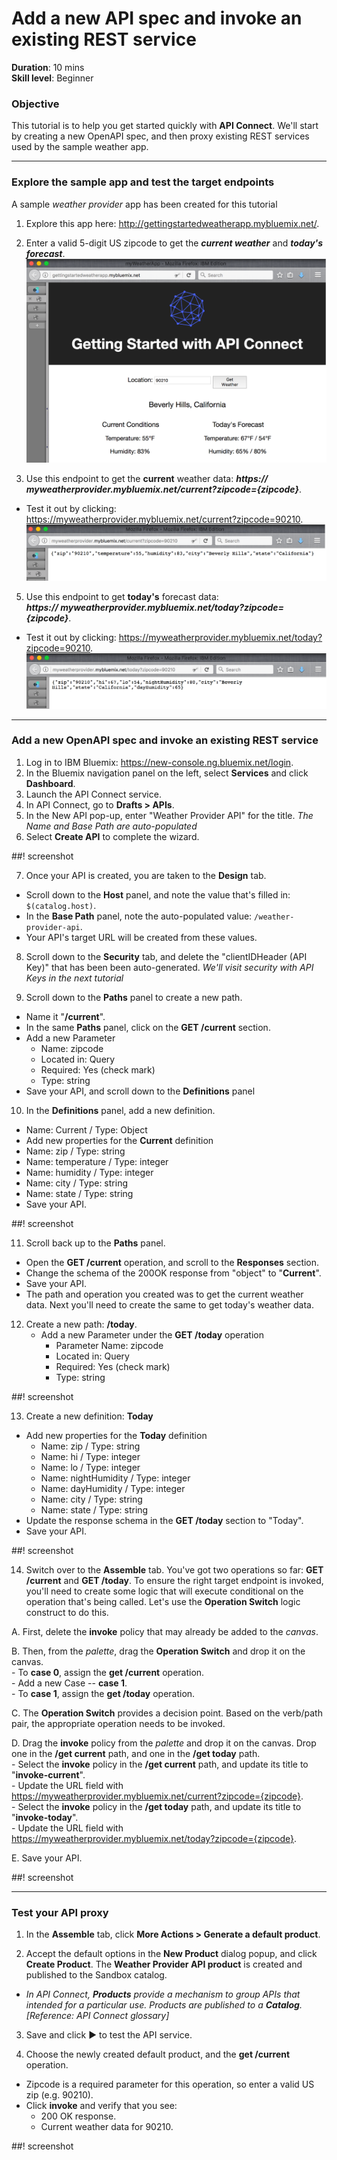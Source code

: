 # Add a new API spec and invoke an existing REST service
**Duration**: 10 mins  
**Skill level**: Beginner  


### Objective
This tutorial is to help you get started quickly with **API Connect**. We'll start by creating a new OpenAPI spec, and then proxy existing REST services used by the sample weather app.

---


### Explore the sample app and test the target endpoints
A sample _weather provider_ app has been created for this tutorial
1. Explore this app here: http://gettingstartedweatherapp.mybluemix.net/.
2. Enter a valid 5-digit US zipcode to get the _**current weather**_ and _**today's forecast**_.  
![](images/explore-weatherapp-1.png)

3. Use this endpoint to get the **current** weather data:     _**https:// myweatherprovider<span></span>.mybluemix.net/current?zipcode={zipcode}**_.
 
- Test it out by clicking: https://myweatherprovider.mybluemix.net/current?zipcode=90210.  
  ![](images/explore-weatherapp-2.png)

5. Use this endpoint to get **today's** forecast data:  
   _**https:// myweatherprovider<span></span>.mybluemix.net/today?zipcode={zipcode}**_.

- Test it out by clicking: https://myweatherprovider.mybluemix.net/today?zipcode=90210.  
  ![](images/explore-weatherapp-3.png)


---

### Add a new OpenAPI spec and invoke an existing REST service
1. Log in to IBM Bluemix: https://new-console.ng.bluemix.net/login.
2. In the Bluemix navigation panel on the left, select **Services** and click **Dashboard**.
3. Launch the API Connect service.
4. In API Connect, go to **Drafts > APIs**.
5. In the New API pop-up, enter "Weather Provider API" for the title.
_The Name and Base Path are auto-populated_  
6. Select **Create API** to complete the wizard.  

##! screenshot  


7. Once your API is created, you are taken to the **Design** tab.
- Scroll down to the **Host** panel, and note the value that's filled in: ```$(catalog.host)```.
- In the **Base Path** panel, note the auto-populated value: ```/weather-provider-api```.
- Your API's target URL will be created from these values.

8. Scroll down to the **Security** tab, and delete the "clientIDHeader (API Key)" that has been been auto-generated. 
_We'll visit security with API Keys in the next tutorial_  


9. Scroll down to the **Paths** panel to create a new path.
  - Name it "**/current**".
  - In the same **Paths** panel, click on the **GET /current** section.
  - Add a new Parameter
    - Name: zipcode
    - Located in: Query
    - Required: Yes (check mark)
    - Type: string
  - Save your API, and scroll down to the **Definitions** panel

10. In the **Definitions** panel, add a new definition.
- Name: Current  /  Type: Object
- Add new properties for the **Current** definition
- Name: zip         /  Type: string
- Name: temperature /  Type: integer
- Name: humidity    /  Type: integer
- Name: city        /  Type: string
- Name: state       /  Type: string
- Save your API.

 ##! screenshot

11. Scroll back up to the **Paths** panel.
- Open the **GET /current** operation, and scroll to the **Responses** section.
- Change the schema of the 200OK response from "object" to "**Current**".
- Save your API.
- The path and operation you created was to get the current weather data. Next you'll need to create the same to get today's weather data.  

12. Create a new path: **/today**.
    - Add a new Parameter under the **GET /today** operation
      - Parameter Name: zipcode
      - Located in: Query
      - Required: Yes (check mark)
      - Type: string  

##! screenshot

13. Create a new definition: **Today**
- Add new properties for the **Today** definition
  - Name: zip / Type: string
  - Name: hi / Type: integer
  - Name: lo / Type: integer
  - Name: nightHumidity / Type: integer
  - Name: dayHumidity / Type: integer
  - Name: city / Type: string
  - Name: state / Type: string
- Update the response schema in the **GET /today** section to "Today".
- Save your API.

##! screenshot

14. Switch over to the **Assemble** tab. You've got two operations so far: **GET /current** and **GET /today**. To ensure the right target endpoint is invoked, you'll need to create some logic that will execute conditional on the operation that's being called. Let's use the **Operation Switch** logic construct to do this.  

 A. First, delete the **invoke** policy that may already be added to the _canvas_.  
 
 B. Then, from the _palette_, drag the **Operation Switch** and drop it on the canvas.  
    - To **case 0**, assign the **get /current** operation.  
    - Add a new Case -- **case 1**.  
    - To **case 1**, assign the **get /today** operation.  
    
 C. The **Operation Switch**  provides a decision point. Based on the verb/path pair, the appropriate operation needs to be invoked.  
 
 D. Drag the **invoke** policy from the _palette_ and drop it on the canvas. Drop one in the **/get current** path, and one in the **/get today** path.  
    - Select the **invoke** policy in the **/get current** path, and update its title to "**invoke-current**".  
    - Update the URL field with https://myweatherprovider.mybluemix.net/current?zipcode={zipcode}.  
    - Select the **invoke** policy in the **/get today** path, and update its title to "**invoke-today**".  
    - Update the URL field with https://myweatherprovider.mybluemix.net/today?zipcode={zipcode}.  
    
 E. Save your API.  

##! screenshot

---

### Test your API proxy
1. In the **Assemble** tab, click **More Actions > Generate a default product**.

2. Accept the default options in the **New Product** dialog popup, and click **Create Product**. The **Weather Provider API product** is created and published to the Sandbox catalog.
  - _In API Connect, **Products** provide a mechanism to group APIs that intended for a particular use. Products are published to a **Catalog**. [Reference: API Connect glossary]_

3. Save and click ► to test the API service. 

4. Choose the newly created default product, and the **get /current** operation.
  - Zipcode is a required parameter for this operation, so enter a valid US zip (e.g. 90210).
  - Click **invoke** and verify that you see:
    - 200 OK response.
    - Current weather data for 90210.

##! screenshot
